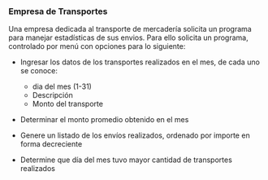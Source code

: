 ### Empresa de Transportes

Una empresa dedicada al transporte de mercadería solicita un programa para manejar estadísticas de sus envios.
Para ello solicita un programa, controlado por menú con opciones para lo siguiente:

- Ingresar los datos de los transportes realizados en el mes, de cada uno se conoce:
    - dia del mes (1-31)
    - Descripción
    - Monto del transporte

- Determinar el monto promedio obtenido en el mes
- Genere un listado de los envíos realizados, ordenado por importe en forma decreciente
- Determine que día del mes tuvo mayor cantidad de transportes realizados